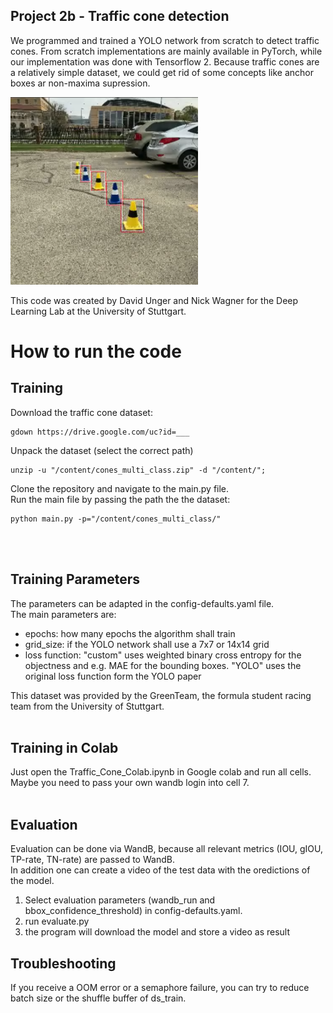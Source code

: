 ## Project 2b - Traffic cone detection

We programmed and trained a YOLO network from scratch to detect traffic cones. From scratch implementations are mainly available in PyTorch, while our implementation was done with Tensorflow 2.
Because traffic cones are a relatively simple dataset, we could get rid of some concepts like anchor boxes ar non-maxima supression.

<img src="6_traffic_cones.png" alt="MarineGEO circle logo" style="height: 300px; width:300px;"/>



This code was created by David Unger and Nick Wagner for the Deep Learning Lab at the University of Stuttgart.

# How to run the code

## Training
Download the traffic cone dataset:<br />

```
gdown https://drive.google.com/uc?id=___
```
Unpack the dataset (select the correct path)<br />
```
unzip -u "/content/cones_multi_class.zip" -d "/content/";
````
Clone the repository and navigate to the main.py file.<br />
Run the main file by passing the path the the dataset:<br />
````
python main.py -p="/content/cones_multi_class/"
````



<br /><br />
## Training Parameters
The parameters can be adapted in the config-defaults.yaml file.<br />
The main parameters are:
- epochs: how many epochs the algorithm shall train
- grid_size: if the YOLO network shall use a 7x7 or 14x14 grid
- loss function: "custom" uses weighted binary cross entropy for the objectness and e.g. MAE for the bounding boxes. "YOLO" uses the original loss function form the YOLO paper

This dataset was provided by the GreenTeam, the formula student racing team from the University of Stuttgart.
<br /><br />
## Training in Colab
Just open the Traffic_Cone_Colab.ipynb in Google colab and run all cells.<br />
Maybe you need to pass your own wandb login into cell 7.
<br /><br />

## Evaluation
Evaluation can be done via WandB, because all relevant metrics (IOU, gIOU, TP-rate, TN-rate) are passed to WandB.<br />
In addition one can create a video of the test data with the oredictions of the model.
1) Select evaluation parameters (wandb_run and bbox_confidence_threshold) in config-defaults.yaml.
2) run evaluate.py 
3) the program will download the model and store a video as result



## Troubleshooting
If you receive a OOM error or a semaphore failure, you can try to reduce batch size or the shuffle buffer of ds_train.
